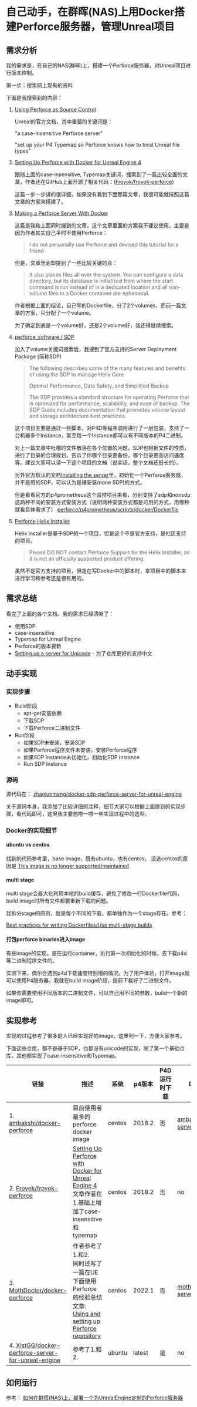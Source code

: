 # 自己动手，在群晖(NAS)上用Docker搭建Perforce服务器，管理Unreal项目

## 需求分析

我的需求是，在自己的NAS(群晖)上，搭建一个Perforce服务器，对Unreal项目进行版本控制。

第一步：搜索网上现有的资料

下面是我搜索到的内容：

1. [Using Perforce as Source Control](https://docs.unrealengine.com/5.1/en-US/using-perforce-as-source-control-for-unreal-engine/)
  
    Unreal的官方文档，其中重要的关键词是：

    "a case-insensitive Perforce server"

    "set up your P4 Typemap so Perforce knows how to treat Unreal file types"

2. [Setting Up Perforce with Docker for Unreal Engine 4](https://www.froyok.fr/blog/2018-09-setting-up-perforce-with-docker-for-unreal-engine-4/)

    跟随上面的case-insensitive, Typemap关键词，搜索到了一篇比较全面的文章，作者还在GitHub上面开源了相关代码：([Froyok/froyok-perforce](https://github.com/Froyok/froyok-perforce))

    这篇一步一步讲的很详细，如果没有看到下面那篇文章，我很可能就按照这篇文章的方案来搭建了。

3. [Making a Perforce Server With Docker](https://aricodes.net/posts/perforce-server-with-docker/)

    这篇是我和上面同时搜到的文章，这个文章里面的方案我不建议使用，主要是因为作者其实自己平时不使用Perforce：
    > I do not personally use Perforce and devised this tutorial for a friend

    但是，文章里面却提到了一些比较关键的点：

    > It also places files all over the system. You can configure a data directory, but its database is initialized from where the start command is run instead of in a dedicated location and all non-volume files in a Docker container are ephemeral.

    作者根据上面的结论，自己写的Dockerfile，分了2个volumes，而前一篇文章的方案，只分配了一个volume。

    为了确定到底是一个volume好，还是2个volume好，我还得继续搜索。

4. [perforce_software / SDP](https://swarm.workshop.perforce.com/projects/perforce-software-sdp)

    加入了volume关键词搜索后，我搜到了官方支持的Server Deployment Package (简称SDP)

    > The following describes some of the many features and benefits of using the SDP to manage Helix Core.
    >
    > Optimal Performance, Data Safety, and Simplified Backup
    >
    > The SDP provides a standard structure for operating Perforce that is optimized for performance, scalability, and ease of backup. The SDP Guide includes documentation that promotes volume layout and storage architecture best practices.

    这个项目主要是通过一些脚本，对P4D等程序调用进行了一层包装，支持了一台机器多个Instance，甚至每一个Instance都可以有不同版本的P4二进制。

    对上一篇文章中吐槽的文件散落在各个位置的问题，SDP也根据文件的性质，进行了目录的合理规划，告诉了你哪个目录要备份，哪个目录要高访问速度等。建议大家可以读一下这个项目的文档（说实话，整个文档还挺长的）。

    另外官方默认的文档[Installing the server](https://www.perforce.com/manuals/p4sag/Content/P4SAG/chapter.install.html)里，初始化一个Perforce服务器，并不是用的SDP，可以认为是裸安装(none SDP)的方式。

    但是看看官方的p4prometheus这个监控项目来看，分别支持了sdp和nonsdp这两种不同的安装方式安装方式（说明两种安装方式都是可用的方式，用哪种就看具体需求了）
    [perforce/p4prometheus/scripts/docker/Dockerfile](https://github.com/perforce/p4prometheus/tree/master/scripts/docker)

5. [Perforce Helix Installer](https://swarm.workshop.perforce.com/projects/perforce_software-helix-installer)

    Helix Installer是基于SDP的一个项目，但是这个不是官方支持，是社区支持的项目。
    > Please DO NOT contact Perforce Support for the Helix Installer, as it is not an officially supported product offering.

    虽然不是官方支持的项目，但是在写Docker中的脚本时，拿项目中的脚本来进行学习和参考还是很有用的。

## 需求总结

看完了上面的各个文档，我的需求已经清晰了：

* 使用SDP
* case-insensitive
* Typemap for Unreal Engine
* Perforce的版本要新
* [Setting up a server for Unicode](https://www.perforce.com/manuals/p4sag/Content/P4SAG/superuser.unicode.setup.html) - 为了仓库更好的支持中文

## 动手实现

### 实现步骤

* Build阶段
  * apt-get安装依赖
  * 下载SDP
  * 下载Perforce二进制文件
* Run阶段
  * 如果SDP未安装，安装SDP
  * 如果Perforce程序文件未安装，安装Perforce程序
  * 如果SDP Instance未初始化，初始化SDP Instance
  * Run SDP Instance

### 源码

源代码在：
[zhaojunmeng/docker-sdp-perforce-server-for-unreal-engine](https://github.com/zhaojunmeng/docker-sdp-perforce-server-for-unreal-engine)

关于源码本身，我添加了比较详细的注释，细节大家可以根据上面提到的实现步骤，看代码即可，这里我主要想唠一唠一些实现过程中的选型。

### Docker的实现细节

#### ubuntu vs centos

找到的代码参考里，base image，既有ubuntu，也有centos。
没选centos的原因是 [This image is no longer supported/maintained](https://hub.docker.com/_/centos)

#### multi stage

multi stage会最大化利用本地的build缓存，避免了修改一行Dockerfile代码，build image时所有文件都要重新下载的问题。

我拆分stage的原则，就是每个不同的下载，都单独作为一个stage存在。参考：

[Best practices for writing Dockerfiles/Use multi-stage builds](https://docs.docker.com/develop/develop-images/dockerfile_best-practices/#use-multi-stage-builds)

#### 打包perforce binaries进入image

有些image的实现，是在运行container，执行第一次初始化的时候，去下载p4d等二进制程序文件的。

实测下来，偶尔会遇到p4d下载速度特别慢的情况。为了用户体验，打开image就可以使用P4服务器，我就在build image阶段，提前下载好了二进制文件。

如果你需要使用不同版本的二进制文件，可以自己用不同的参数，build一个新的image即可。

## 实现参考

实现的过程参考了很多前人已经实现好的image，这里列一下，方便大家参考。

下面这些仓库，都不是基于SDP，也都没有unicode的实现，除了第一个基础仓库，其他都实现了case-insensitive和Typemap。

| 链接                                                                                                                     | 描述                                                                                                                                                                                                                                 | 系统   | p4版本 | P4D运行时下载 | DockerImage                                                                                               |
| ------------------------------------------------------------------------------------------------------------------------ | ------------------------------------------------------------------------------------------------------------------------------------------------------------------------------------------------------------------------------------ | ------ | ------ | ------------- | --------------------------------------------------------------------------------------------------------- |
| 1. [ambakshi/docker-perforce](https://github.com/ambakshi/docker-perforce)                                               | 目前使用者最多的perforce docker image<br>                                                                                                                                                                                            | centos | 2018.2 | 否            | [ambakshi/perforce-server](https://registry.hub.docker.com/r/ambakshi/perforce-server)                    |
| 2. [Froyok/froyok-perforce](https://github.com/Froyok/froyok-perforce)                                                   | [Setting Up Perforce with Docker for Unreal Engine 4](https://www.froyok.fr/blog/2018-09-setting-up-perforce-with-docker-for-unreal-engine-4/)<br>文章作者在1.基础上增加了case-insensitive和typemap                                  | centos | 2018.2 | 否            | no                                                                                                        |  |
| 3. [MothDoctor/docker-perforce](https://github.com/MothDoctor/docker-perforce)                                           | 作者参考了1.和2.<br>同时还写了一篇在UE下面使用Perforce的经验总结文章: [Using and setting up Perforce repository](https://dev.epicgames.com/community/learning/tutorials/Gxoj/unreal-engine-using-and-setting-up-perforce-repository) | centos | 2022.1 | 否            | [mothdoctor/perforce-server-unreal](https://registry.hub.docker.com/r/mothdoctor/perforce-server-unreal/) |
| 4. [XistGG/docker-perforce-server-for-unreal-engine](https://github.com/XistGG/docker-perforce-server-for-unreal-engine) | 参考了1.和2.                                                                                                                                                                                                                         | ubuntu | latest | 是            | no                                                                                                        |

## 如何运行

参考： [如何在群晖(NAS)上，部署一个为UnrealEngine定制的Perforce服务器](HotToRunPerforceServerOnSynologyForUnrealEngine.md)

